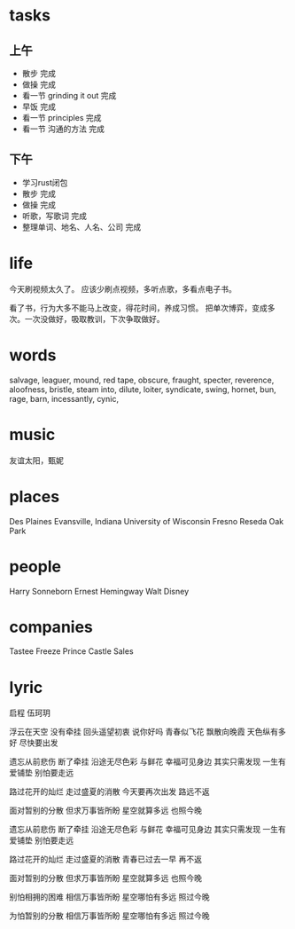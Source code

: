 # tasks

## 上午

* 散步 完成
* 做操 完成
* 看一节 grinding it out 完成
* 早饭 完成
* 看一节 principles 完成
* 看一节 沟通的方法 完成

## 下午

* 学习rust闭包
* 散步 完成
* 做操 完成
* 听歌，写歌词 完成
* 整理单词、地名、人名、公司 完成

# life

今天刷视频太久了。
应该少刷点视频，多听点歌，多看点电子书。

看了书，行为大多不能马上改变，得花时间，养成习惯。
把单次博弈，变成多次。一次没做好，吸取教训，下次争取做好。

# words

salvage, leaguer, mound, red tape, obscure, fraught, specter, reverence, aloofness,
bristle, steam into, dilute, loiter, syndicate, swing, hornet, bun, rage, barn, incessantly,
cynic, 

# music

友谊太阳，甄妮

# places

Des Plaines
Evansville, Indiana
University of Wisconsin
Fresno
Reseda
Oak Park

# people

Harry Sonneborn
Ernest Hemingway
Walt Disney

# companies

Tastee Freeze
Prince Castle Sales

# lyric

启程
  伍珂玥

浮云在天空 没有牵挂
回头遥望初衷 说你好吗
青春似飞花 飘散向晚霞
天色纵有多好 尽快要出发

遗忘从前悲伤 断了牵挂
沿途无尽色彩 与鲜花
幸福可见身边 其实只需发现
一生有爱铺垫 别怕要走远

路过花开的灿烂 走过盛夏的消散
今天要再次出发 路远不返

面对暂别的分散 但求万事皆所盼
星空就算多远 也照今晚

遗忘从前悲伤 断了牵挂
沿途无尽色彩 与鲜花
幸福可见身边 其实只需发现
一生有爱铺垫 别怕要走远

路过花开的灿烂 走过盛夏的消散
青春已过去一早 再不返

面对暂别的分散 但求万事皆所盼
星空就算多远 也照今晚

别怕相拥的困难 相信万事皆所盼
星空哪怕有多远 照过今晚

为怕暂别的分散 相信万事皆所盼
星空哪怕有多远 照过今晚
